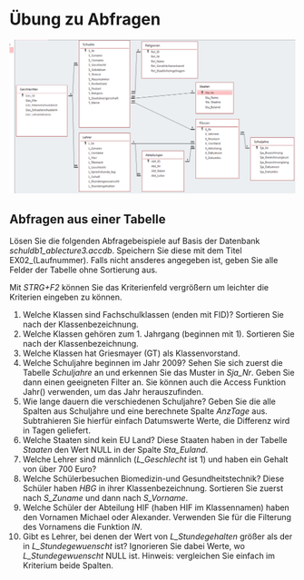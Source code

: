 # Übung zu Abfragen
![](datenmodell_schuldb.png)

## Abfragen aus einer Tabelle
Lösen Sie die folgenden Abfragebeispiele auf Basis der Datenbank *schuldb1_ablecture3.accdb*. Speichern
Sie diese mit dem Titel EX02_(Laufnummer). Falls nicht ansderes angegeben ist, geben Sie alle Felder
der Tabelle ohne Sortierung aus.

Mit *STRG+F2* können Sie das Kriterienfeld vergrößern um leichter die Kriterien eingeben zu können.

1. Welche Klassen sind Fachschulklassen (enden mit FID)? Sortieren Sie nach der Klassenbezeichnung.
1. Welche Klassen gehören zum 1. Jahrgang (beginnen mit 1). Sortieren Sie nach der Klassenbezeichnung.
1. Welche Klassen hat Griesmayer (GT) als Klassenvorstand.
1. Welche Schuljahre beginnen im Jahr 2009? Sehen Sie sich zuerst die Tabelle *Schuljahre* an und erkennen
   Sie das Muster in *Sja_Nr*. Geben Sie dann einen geeigneten Filter an. Sie können auch die Access 
   Funktion Jahr() verwenden, um das Jahr herauszufinden.
1. Wie lange dauern die verschiedenen Schuljahre? Geben Sie die alle Spalten aus Schuljahre und eine
   berechnete Spalte *AnzTage* aus. Subtrahieren Sie hierfür einfach Datumswerte Werte, die Differenz
   wird in Tagen geliefert.
1. Welche Staaten sind kein EU Land? Diese Staaten haben in der Tabelle *Staaten* den Wert NULL in der
   Spalte *Sta_Euland*.
1. Welche Lehrer sind männlich (*L_Geschlecht* ist 1) und haben ein Gehalt von über 700 Euro?
1. Welche Schülerbesuchen Biomedizin-und Gesundheitstechnik? Diese Schüler haben *HBG* in ihrer
   Klassenbezeichnung. Sortieren Sie zuerst nach *S_Zuname* und dann nach *S_Vorname*.
1. Welche Schüler der Abteilung HIF (haben HIF im Klassennamen) haben den Vornamen Michael oder Alexander.
   Verwenden Sie für die Filterung des Vornamens die Funktion *IN*.
1. Gibt es Lehrer, bei denen der Wert von *L_Stundegehalten* größer als der in *L_Stundegewuenscht* ist?
   Ignorieren Sie dabei Werte, wo *L_Stundegewuenscht* NULL ist. Hinweis: vergleichen Sie einfach im Kriterium beide Spalten.